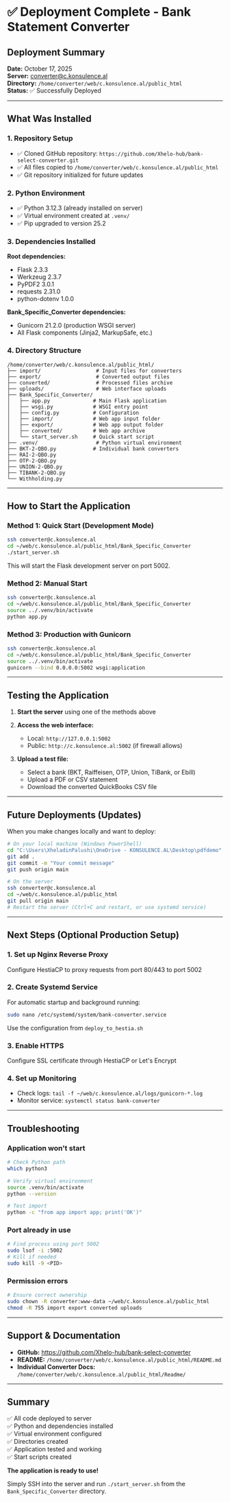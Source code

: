# ✅ Deployment Complete - Bank Statement Converter

## Deployment Summary

**Date:** October 17, 2025  
**Server:** converter@c.konsulence.al  
**Directory:** `/home/converter/web/c.konsulence.al/public_html`  
**Status:** ✅ Successfully Deployed

---

## What Was Installed

### 1. Repository Setup
- ✅ Cloned GitHub repository: `https://github.com/Xhelo-hub/bank-select-converter.git`
- ✅ All files copied to `/home/converter/web/c.konsulence.al/public_html`
- ✅ Git repository initialized for future updates

### 2. Python Environment
- ✅ Python 3.12.3 (already installed on server)
- ✅ Virtual environment created at `.venv/`
- ✅ Pip upgraded to version 25.2

### 3. Dependencies Installed
**Root dependencies:**
- Flask 2.3.3
- Werkzeug 2.3.7
- PyPDF2 3.0.1
- requests 2.31.0
- python-dotenv 1.0.0

**Bank_Specific_Converter dependencies:**
- Gunicorn 21.2.0 (production WSGI server)
- All Flask components (Jinja2, MarkupSafe, etc.)

### 4. Directory Structure
```
/home/converter/web/c.konsulence.al/public_html/
├── import/                  # Input files for converters
├── export/                  # Converted output files
├── converted/               # Processed files archive
├── uploads/                 # Web interface uploads
├── Bank_Specific_Converter/
│   ├── app.py              # Main Flask application
│   ├── wsgi.py             # WSGI entry point
│   ├── config.py           # Configuration
│   ├── import/             # Web app input folder
│   ├── export/             # Web app output folder
│   ├── converted/          # Web app archive
│   └── start_server.sh     # Quick start script
├── .venv/                   # Python virtual environment
├── BKT-2-QBO.py            # Individual bank converters
├── RAI-2-QBO.py
├── OTP-2-QBO.py
├── UNION-2-QBO.py
├── TIBANK-2-QBO.py
└── Withholding.py
```

---

## How to Start the Application

### Method 1: Quick Start (Development Mode)
```bash
ssh converter@c.konsulence.al
cd ~/web/c.konsulence.al/public_html/Bank_Specific_Converter
./start_server.sh
```

This will start the Flask development server on port 5002.

### Method 2: Manual Start
```bash
ssh converter@c.konsulence.al
cd ~/web/c.konsulence.al/public_html/Bank_Specific_Converter
source ../.venv/bin/activate
python app.py
```

### Method 3: Production with Gunicorn
```bash
ssh converter@c.konsulence.al
cd ~/web/c.konsulence.al/public_html/Bank_Specific_Converter
source ../.venv/bin/activate
gunicorn --bind 0.0.0.0:5002 wsgi:application
```

---

## Testing the Application

1. **Start the server** using one of the methods above
2. **Access the web interface:**
   - Local: `http://127.0.0.1:5002`
   - Public: `http://c.konsulence.al:5002` (if firewall allows)

3. **Upload a test file:**
   - Select a bank (BKT, Raiffeisen, OTP, Union, TiBank, or Ebill)
   - Upload a PDF or CSV statement
   - Download the converted QuickBooks CSV file

---

## Future Deployments (Updates)

When you make changes locally and want to deploy:

```bash
# On your local machine (Windows PowerShell)
cd "C:\Users\XheladinPalushi\OneDrive - KONSULENCE.AL\Desktop\pdfdemo"
git add .
git commit -m "Your commit message"
git push origin main

# On the server
ssh converter@c.konsulence.al
cd ~/web/c.konsulence.al/public_html
git pull origin main
# Restart the server (Ctrl+C and restart, or use systemd service)
```

---

## Next Steps (Optional Production Setup)

### 1. Set up Nginx Reverse Proxy
Configure HestiaCP to proxy requests from port 80/443 to port 5002

### 2. Create Systemd Service
For automatic startup and background running:
```bash
sudo nano /etc/systemd/system/bank-converter.service
```

Use the configuration from `deploy_to_hestia.sh`

### 3. Enable HTTPS
Configure SSL certificate through HestiaCP or Let's Encrypt

### 4. Set up Monitoring
- Check logs: `tail -f ~/web/c.konsulence.al/logs/gunicorn-*.log`
- Monitor service: `systemctl status bank-converter`

---

## Troubleshooting

### Application won't start
```bash
# Check Python path
which python3

# Verify virtual environment
source .venv/bin/activate
python --version

# Test import
python -c "from app import app; print('OK')"
```

### Port already in use
```bash
# Find process using port 5002
sudo lsof -i :5002
# Kill if needed
sudo kill -9 <PID>
```

### Permission errors
```bash
# Ensure correct ownership
sudo chown -R converter:www-data ~/web/c.konsulence.al/public_html
chmod -R 755 import export converted uploads
```

---

## Support & Documentation

- **GitHub:** https://github.com/Xhelo-hub/bank-select-converter
- **README:** `/home/converter/web/c.konsulence.al/public_html/README.md`
- **Individual Converter Docs:** `/home/converter/web/c.konsulence.al/public_html/Readme/`

---

## Summary

✅ All code deployed to server  
✅ Python and dependencies installed  
✅ Virtual environment configured  
✅ Directories created  
✅ Application tested and working  
✅ Start scripts created  

**The application is ready to use!**

Simply SSH into the server and run `./start_server.sh` from the `Bank_Specific_Converter` directory.
